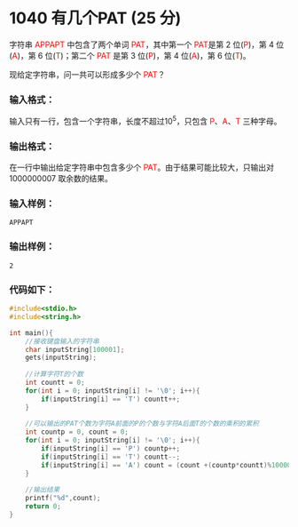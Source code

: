 # 1040 有几个PAT (25 分)
字符串 <font color="red">APPAPT</font> 中包含了两个单词 <font color="red"> PAT</font>，其中第一个 <font color="red">PAT</font>是第 2 位(<font color="red">P</font>)，第 4 位(<font color="red">A</font>)，第 6 位(<font color="red">T</font>)；第二个  <font color="red">PAT </font>是第 3 位(<font color="red">P</font>)，第 4 位(<font color="red">A</font>)，第 6 位(<font color="red">T</font>)。

现给定字符串，问一共可以形成多少个<font color="red"> PAT</font>？
### 输入格式：
输入只有一行，包含一个字符串，长度不超过$10^5$，只包含 <font color="red">P</font>、<font color="red">A</font>、<font color="red">T </font>三种字母。
### 输出格式：
在一行中输出给定字符串中包含多少个<font color="red"> PAT</font>。由于结果可能比较大，只输出对 1000000007 取余数的结果。
### 输入样例：
```
APPAPT
```
### 输出样例：
```
2
```
### 代码如下：
```c
#include<stdio.h>
#include<string.h>

int main(){
    //接收键盘输入的字符串 
    char inputString[100001];
    gets(inputString);
    
    //计算字符T的个数 
    int countt = 0;
    for(int i = 0; inputString[i] != '\0'; i++){
        if(inputString[i] == 'T') countt++;
    }
    
    //可以输出的PAT个数为字符A前面的P的个数与字符A后面T的个数的乘积的累积 
    int countp = 0, count = 0;
    for(int i = 0; inputString[i] != '\0'; i++){
        if(inputString[i] == 'P') countp++;
        if(inputString[i] == 'T') countt--;
        if(inputString[i] == 'A') count = (count +(countp*countt)%1000000007)% 1000000007;
    }
    
    //输出结果 
    printf("%d",count);
    return 0;
} 
```